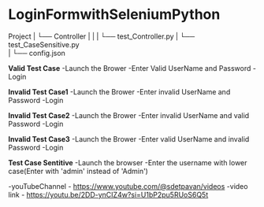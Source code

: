 # LoginFormwithSeleniumPython

Project
    |
    └── Controller
    |     |
    |     └── test_Controller.py
          |
          └── test_CaseSensitive.py        
    |
    └── config.json




**Valid Test Case**
-Launch the Brower
-Enter Valid UserName and Password
-Login

**Invalid Test Case1**
-Launch the Brower
-Enter invalid UserName and Password
-Login

**Invalid Test Case2**
-Launch the Brower
-Enter invalid UserName and  valid Password
-Login

**Invalid Test Case3**
-Launch the Brower
-Enter valid UserName and invalid Password
-Login 

**Test Case Sentitive**
-Launch the browser
-Enter the username with lower case(Enter with 'admin' instead of 'Admin')

-youTubeChannel - https://www.youtube.com/@sdetpavan/videos
-video link - https://youtu.be/2DD-ynCIZ4w?si=U1bP2pu5RUoS6Q5t

    